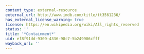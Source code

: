 ```yaml
---
content_type: external-resource
external_url: http://www.imdb.com/title/tt3561236/
has_external_license_warning: true
license: https://en.wikipedia.org/wiki/All_rights_reserved
status: ''
title: '*Containment*'
uid: ef8f91dd-9309-4336-98c7-5b249906cfff
wayback_url: ''
---
```

